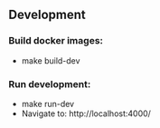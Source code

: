 ## Development

### Build docker images:
- make build-dev
### Run development:
- make run-dev
- Navigate to: http://localhost:4000/
